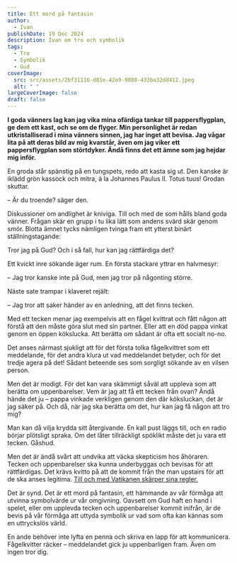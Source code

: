 ```yaml
---
title: Ett mord på fantasin
author:
  - Ivan
publishDate: 19 Dec 2024
description: Ivan om tro och symbolik
tags:
  - Tro
  - Symbolik
  - Gud
coverImage:
  src: src/assets/2bf31116-d81e-42e9-9808-433ba32dd412.jpeg
  alt: " "
largeCoverImage: false
draft: false
---
```

**I goda vänners lag kan jag vika mina ofärdiga tankar till pappersflygplan, ge dem ett kast, och se om de flyger. Min personlighet är redan utkristalliserad i mina vänners sinnen, jag har inget att bevisa. Jag vågar lita på att deras bild av mig kvarstår, även om jag viker ett pappersflygplan som störtdyker. Ändå finns det ett ämne som jag hejdar mig inför.**

En groda står spänstig på en tungspets, redo att kasta sig ut. Den kanske är iklädd grön kassock och mitra, á la Johannes Paulus II. Totus tuus! Grodan skuttar.

– Är du troende? säger den.

Diskussioner om andlighet är kniviga. Till och med de som hålls bland goda vänner. Frågan skär en grupp i tu lika lätt som andens svärd skär genom smör. Blotta ämnet tycks nämligen tvinga fram ett ytterst binärt ställningstagande:

Tror jag på Gud? Och i så fall, hur kan jag rättfärdiga det?

Ett kvickt inre sökande äger rum. En första stackare yttrar en halvmesyr:

– Jag tror kanske inte på Gud, men jag tror på någonting större.

Näste sate trampar i klaveret rejält:

– Jag tror att saker händer av en anledning, att det finns tecken.

Med ett tecken menar jag exempelvis att en fågel kvittrat och fått någon att förstå att den måste göra slut med sin partner. Eller att en död pappa vinkat genom en öppen kökslucka. Att berätta om sådant är ofta ett socialt no-no.

Det anses närmast sjukligt att för det första tolka fågelkvittret som ett meddelande, för det andra klura ut vad meddelandet betyder, och för det tredje agera på det! Sådant beteende ses som sorgligt sökande av en vilsen person.

Men det är modigt. För det kan vara skämmigt såväl att uppleva som att berätta om uppenbarelser. Vem är jag att få ett tecken från ovan? Ändå hände det ju – pappa vinkade verkligen genom den där köksluckan, det är jag säker på. Och då, när jag ska berätta om det, hur kan jag få någon att tro mig?

Man kan då vilja krydda sitt återgivande. En kall pust läggs till, och en radio börjar plötsligt spraka. Om det låter tillräckligt spöklikt måste det ju vara ett tecken. Gåshud.

Men det är ändå svårt att undvika att väcka skepticism hos åhöraren. Tecken och uppenbarelser ska kunna underbyggas och bevisas för att rättfärdigas. Det krävs kvitto på att de kommit från the man upstairs för att de ska anses legitima. [Till och med Vatikanen skärper sina regler.](https://www.bbc.com/news/articles/cekl9jd883yo.amp) 

Det är synd. Det är ett mord på fantasin, ett hämmande av vår förmåga att utvinna symbolvärde ur vår omgivning. Oavsett om Gud haft en hand i spelet, eller om upplevda tecken och uppenbarelser kommit inifrån, är de bevis på vår förmåga att uttyda symbolik ur vad som ofta kan kännas som en uttryckslös värld.

En ande behöver inte lyfta en penna och skriva en lapp för att kommunicera. Fågelkvitter räcker – meddelandet gick ju uppenbarligen fram. Även om ingen tror dig.
